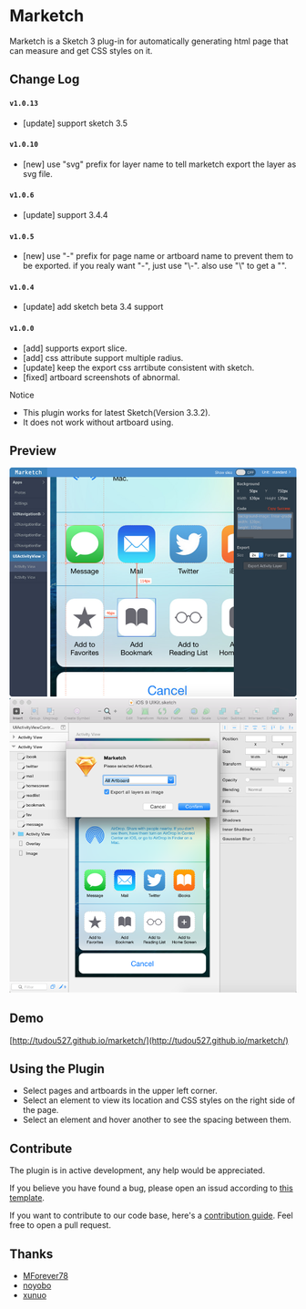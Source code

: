# Marketch

Marketch is a Sketch 3 plug-in for automatically generating html page that can measure and get CSS styles on it.

## Change Log 

#### `v1.0.13`
* [update] support sketch 3.5

#### `v1.0.10`
* [new] use "svg" prefix for layer name to tell marketch export the layer as svg file.

#### `v1.0.6`
* [update] support 3.4.4

#### `v1.0.5`
* [new] use "-" prefix for page name or artboard name to prevent them to be exported. if you realy want "-", just use "\\-". also use "\\\" to get a "\".

#### `v1.0.4`
* [update] add sketch beta 3.4 support

#### `v1.0.0`
* [add] supports export slice.
* [add] css attribute support multiple radius.
* [update] keep the export css arrtibute consistent with sketch.
* [fixed] artboard screenshots of abnormal.

Notice
* This plugin works for latest Sketch(Version 3.3.2).
* It does not work without artboard using.

## Preview

![preview](resource/1.jpg)
![preview](resource/2.png)

## Demo
[http://tudou527.github.io/marketch/](http://tudou527.github.io/marketch/)

## Using the Plugin
* Select pages and artboards in the upper left corner.
* Select an element to view its location and CSS styles on the right side of the page.
* Select an element and hover another to see the spacing between them. 

## Contribute

The plugin is in active development, any help would be appreciated.

If you believe you have found a bug, please open an issud according to [this template](issue-template.md).

If you want to contribute to our code base, here's a [contribution guide](contribution.md). Feel free to open a pull request.

## Thanks
* [MForever78](https://github.com/MForever78)
* [noyobo](https://github.com/noyobo)
* [xunuo](https://github.com/xunuo)
